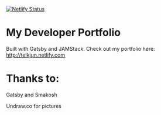 [![Netlify Status](https://api.netlify.com/api/v1/badges/c7e8914b-92ee-44ee-b3a2-ae93bd8e0260/deploy-status)](https://app.netlify.com/sites/teikjun/deploys)

# My Developer Portfolio
Built with Gatsby and JAMStack.
Check out my portfolio here:
http://teikjun.netlify.com


# Thanks to:
Gatsby and Smakosh

Undraw.co for pictures
